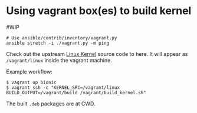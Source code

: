 Using vagrant box(es) to build kernel
====================================
#WIP

```
# Use ansible/contrib/inventory/vagrant.py
ansible stretch -i ./vagrant.py -m ping
```

Check out the upstream [Linux Kernel][0] source code to here. It will appear as
`/vagrant/linux` inside the vagrant machine.

Example workflow:
```
$ vagrant up bionic
$ vagrant ssh -c "KERNEL_SRC=/vagrant/linux BUILD_OUTPUT=/vagrant/build /vagrant/build_kernel.sh"
```
The built `.deb` packages are at CWD.


[0]: git://git.kernel.org/pub/scm/linux/kernel/git/stable/linux-stable.git
